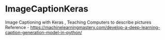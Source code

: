 # ImageCaptionKeras
Image Captioning with Keras , Teaching Computers to describe pictures
Reference - https://machinelearningmastery.com/develop-a-deep-learning-caption-generation-model-in-python/
